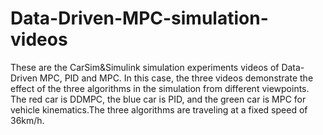 # Data-Driven-MPC-simulation-videos
These are the CarSim&amp;Simulink simulation experiments videos of Data-Driven MPC, PID and MPC.
In this case, the three videos demonstrate the effect of the three algorithms in the simulation from different viewpoints.
The red car is DDMPC, the blue car is PID, and the green car is MPC for vehicle kinematics.The three algorithms are traveling at a fixed speed of 36km/h.
